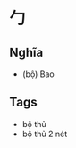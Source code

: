 # 勹

## Nghĩa
* (bộ) Bao

## Tags
* bộ thủ
* bộ thủ 2 nét

<script>window.HANZI_FIELD='勹';</script>
